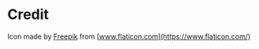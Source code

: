 # Credit

Icon made by [Freepik](https://www.flaticon.com/authors/freepik) from [www.flaticon.com](https://www.flaticon.com/)
